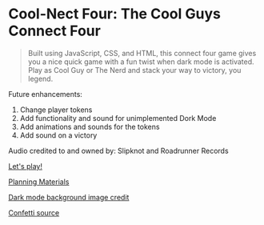 # Cool-Nect Four: The Cool Guys Connect Four


> Built using JavaScript, CSS, and HTML, this connect four game gives you a nice quick game with a fun twist when dark mode is activated. Play as Cool Guy or The Nerd and stack your way to victory, you legend.


Future enhancements: 
1. Change player tokens 
2. Add functionality and sound for unimplemented Dork Mode 
3. Add animations and sounds for the tokens 
4. Add sound on a victory


Audio credited to and owned by: Slipknot and Roadrunner Records


[Let's play!](https://coolnectfour.netlify.app/)


[Planning Materials](https://docs.google.com/document/d/1Kp4_XB1XHUgYnvmbvVJ7xP78vKW8b0Cwbs7HTCwxeew/edit)


[Dark mode background image credit](https://a.pinatafarm.com/612x521/f9813cb32a/badass-skeleton.jpg)

[Confetti source](https://github.com/SEI-Remote/confetti)